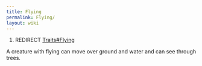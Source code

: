 ```yaml
---
title: Flying
permalink: Flying/
layout: wiki
---
```


1.  REDIRECT [Traits\#Flying](Flying "wikilink")

A creature with flying can move over ground and water and can see
through trees.
